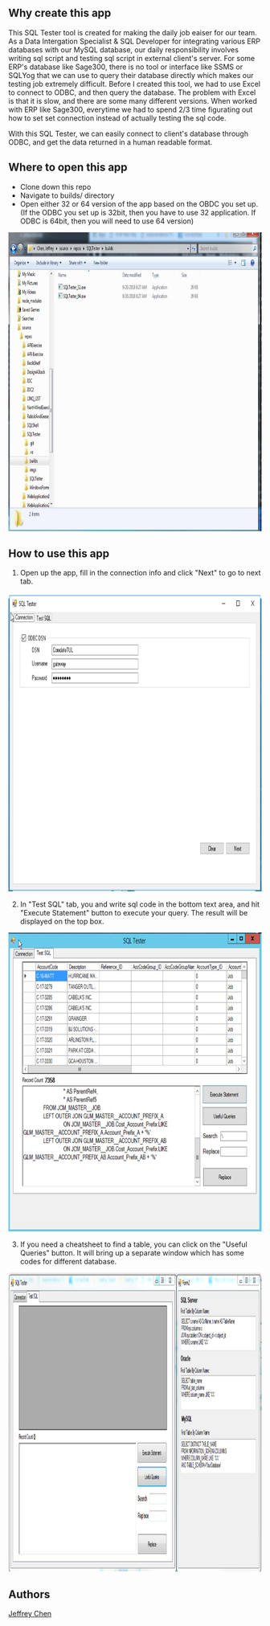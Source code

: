 ## Why create this app
This SQL Tester tool is created for making the daily job eaiser for our team. As a Data Intergation Specialist & SQL Developer for integrating various ERP databases with our MySQL database, our daily responsibility involves writing sql script and testing sql script in  external client's server. For some ERP's database like Sage300, there is no tool or interface like SSMS or SQLYog that we can use to query their database directly which makes our testing job extremely difficult. Before I created this tool, we had to use Excel to connect to ODBC, and then query the database. The problem with Excel is that it is slow, and there are some many different versions. When worked with ERP like Sage300, everytime we had to spend 2/3 time figurating out how to set set connection instead of actually testing the sql code.

With this SQL Tester, we can easily connect to client's database through ODBC, and get the data returned in a human readable format.

## Where to open this app
- Clone down this repo
- Navigate to builds/ directory
- Open either 32 or 64 version of the app based on the OBDC you set up. (If the ODBC you set up is 32bit, then you have to use 32 application. If ODBC is 64bit, then you will need to use 64 version)
<img src="https://raw.githubusercontent.com/jeffreychen2016/SQLTester/master/imgs/SQLTester3.PNG" alt="alt text" width="865" height="595">

## How to use this app
1. Open up the app, fill in the connection info and click "Next" to go to next tab.
<img src="https://raw.githubusercontent.com/jeffreychen2016/SQLTester/master/imgs/SQLTester1.PNG" alt="alt text" width="865" height="595">

2. In "Test SQL" tab, you and write sql code in the bottom text area, and hit "Execute Statement" button to execute your query. The result will be displayed on the top box.
<img src="https://raw.githubusercontent.com/jeffreychen2016/SQLTester/master/imgs/SQLTester5.PNG" alt="alt text" width="865" height="595">

3. If you need a cheatsheet to find a table, you can click on the "Useful Queries" button. It will bring up a separate window which has some codes for different database.
<img src="https://raw.githubusercontent.com/jeffreychen2016/SQLTester/master/imgs/SQLTester4.PNG" alt="alt text" width="865" height="595">

## Authors
[Jeffrey Chen](https://github.com/jeffreychen2016)



